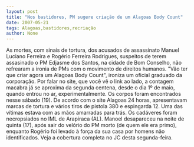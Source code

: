 ```yaml
---
layout: post
title: "Nos bastidores, PM sugere criação de um Alagoas Body Count"
date: 2007-05-21
tags: Alagoas,bastidores,recriação
author: None
---
```


As mortes, com sinais de tortura, dos acusados de assassinato Manuel Luciano Ferreira e Rog&eacute;rio Ferreira Rodrigues, suspeitos de terem assasinado o PM Edjasme dos Santos, na cidade de Bom Conselho, n&atilde;o refrearam a ironia de PMs com o movimento de direitos humanos.
&quot;V&atilde;o ter que criar agora um Alagoas Body Count&quot;, ironiza um oficial graduado da corpora&ccedil;&atilde;o.
Por falar no site, que voc&ecirc; v&ecirc; o link ao lado, a contagem macabra j&aacute; se aproxima da segunda centena, desde o dia 1&ordm; de maio, quando entrou no ar, experimentalmente.
Os corpos foram encontrados nesse s&aacute;bado (19). De acordo com o site Alagoas 24 horas, apresentavam marcas de tortura e v&aacute;rios tiros de pistola 380 e espingarda 12. 
Uma das v&iacute;timas estava com as m&atilde;os amarradas para tr&aacute;s. Os cad&aacute;veres foram necropsiados no IML de Arapiraca (AL). Manoel desapareceu na noite de quinta (17), ap&oacute;s sair do vel&oacute;rio do PM morto (de quem ele era primo), enquanto Rog&eacute;rio foi levado &agrave; for&ccedil;a da sua casa por homens n&atilde;o identificados. Veja a cobertura completa no JC desta segunda-feira.
 